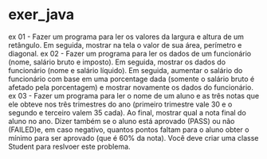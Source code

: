 # exer_java
ex 01 - Fazer um programa para ler os valores da largura e altura de um retângulo. Em seguida, mostrar na tela o valor de sua área, perímetro e diagonal. 
ex 02 - Fazer um programa para ler os dados de um funcionário (nome, salário bruto e imposto). Em seguida, mostrar os dados do funcionário (nome e salário líquido). Em seguida, aumentar o salário do funcionário com base em uma porcentage dada (somente o salário bruto é afetado pela porcentagem) e mostrar novamente os dados do funcionário. 
ex 03 - Fazer um programa para ler o nome de um aluno e as três notas que ele obteve nos três trimestres do ano (primeiro trimestre vale 30 e o segundo e terceiro valem 35 cada). Ao final, mostrar qual a nota final do aluno no ano. Dizer também se o aluno está aprovado (PASS) ou não (FAILED)e, em caso negativo, quantos pontos faltam para o aluno obter o mínimo para ser aprovado (que é 60% da nota). Você deve criar uma classe Student para reslvoer este problema.
